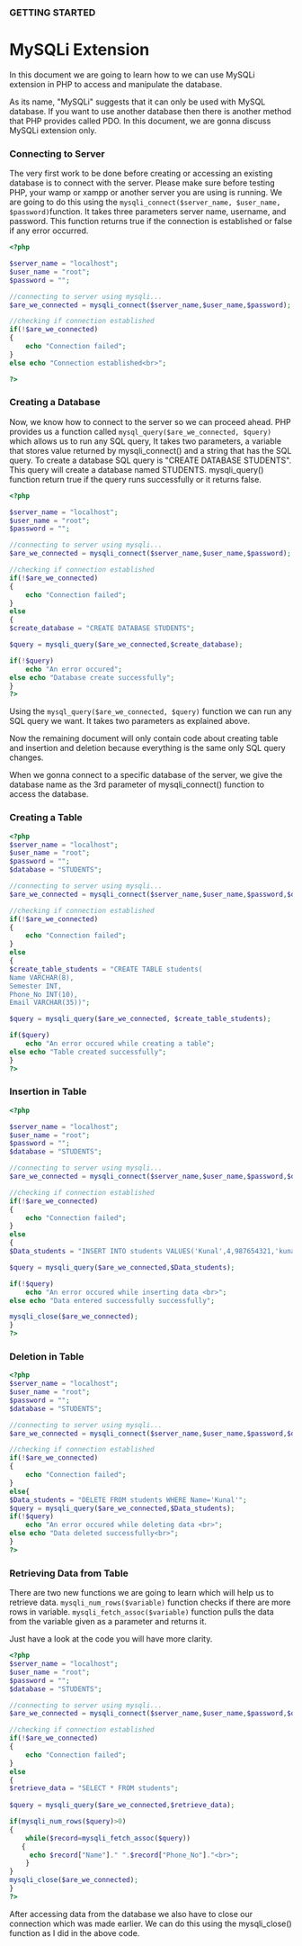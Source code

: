 ### GETTING STARTED
# MySQLi Extension
In this document we are going to learn how to we can use MySQLi extension in PHP to access and manipulate the database.

As its name, "MySQLi" suggests that it can only be used with MySQL database. If you want to use another database then there is another method that PHP provides called PDO. In this document, we are gonna discuss MySQLi extension only.

### Connecting to Server
The very first work to be done before creating or accessing an existing database is to connect with the server. Please make sure before testing PHP, your wamp or xampp or another server you are using is running. We are going to do this using the ```mysqli_connect($server_name, $user_name, $password)```function. It takes three parameters server name, username, and password. This function returns true if the connection is established or false if any error occurred.

```php
<?php

$server_name = "localhost";
$user_name = "root";
$password = "";

//connecting to server using mysqli...
$are_we_connected = mysqli_connect($server_name,$user_name,$password);

//checking if connection established
if(!$are_we_connected)
{
	echo "Connection failed";
}
else echo "Connection established<br>";

?>
```

### Creating a Database
Now, we know how to connect to the server so we can proceed ahead. PHP provides us a function called ```mysql_query($are_we_connected, $query)``` which allows us to run any SQL query, It takes two parameters, a variable that stores value returned by mysqli_connect() and a string that has the SQL query. To create a database SQL query is "CREATE DATABASE STUDENTS". This query will create a database named STUDENTS. mysqli_query() function return true if the query runs successfully or it returns false.

```php
<?php

$server_name = "localhost";
$user_name = "root";
$password = "";

//connecting to server using mysqli...
$are_we_connected = mysqli_connect($server_name,$user_name,$password);

//checking if connection established
if(!$are_we_connected)
{
	echo "Connection failed";
}
else
{
$create_database = "CREATE DATABASE STUDENTS";

$query = mysqli_query($are_we_connected,$create_database);

if(!$query)
	echo "An error occured";
else echo "Database create successfully";
}
?>
```

Using the ```mysql_query($are_we_connected, $query)``` function we can run any SQL query we want. It takes two parameters as explained above.

Now the remaining document will only contain code about creating table and insertion and deletion because everything is the same only SQL query changes.

When we gonna connect to a specific database of the server, we give the database name as the 3rd parameter of mysqli_connect() function to access the database.

### Creating a Table
```php
<?php
$server_name = "localhost";
$user_name = "root";
$password = "";
$database = "STUDENTS";

//connecting to server using mysqli...
$are_we_connected = mysqli_connect($server_name,$user_name,$password,$database);

//checking if connection established
if(!$are_we_connected)
{
	echo "Connection failed";
}
else
{
$create_table_students = "CREATE TABLE students(
Name VARCHAR(8),
Semester INT,
Phone_No INT(10),
Email VARCHAR(35))";

$query = mysqli_query($are_we_connected, $create_table_students);

if($query)
	echo "An error occured while creating a table";
else echo "Table created successfully";
}
?>
```

### Insertion in Table
```php
<?php

$server_name = "localhost";
$user_name = "root";
$password = "";
$database = "STUDENTS";

//connecting to server using mysqli...
$are_we_connected = mysqli_connect($server_name,$user_name,$password,$database);

//checking if connection established
if(!$are_we_connected)
{
	echo "Connection failed";
}
else
{
$Data_students = "INSERT INTO students VALUES('Kunal',4,987654321,'kunal@gmail.com')";

$query = mysqli_query($are_we_connected,$Data_students);

if(!$query)
	echo "An error occured while inserting data <br>";
else echo "Data entered successfully successfully";

mysqli_close($are_we_connected);
}
?>


```

### Deletion in Table
```php
<?php
$server_name = "localhost";
$user_name = "root";
$password = "";
$database = "STUDENTS";

//connecting to server using mysqli...
$are_we_connected = mysqli_connect($server_name,$user_name,$password,$database);

//checking if connection established
if(!$are_we_connected)
{
	echo "Connection failed";
}
else{
$Data_students = "DELETE FROM students WHERE Name='Kunal'";
$query = mysqli_query($are_we_connected,$Data_students);
if(!$query)
	echo "An error occured while deleting data <br>";
else echo "Data deleted successfully<br>";
}
?>
```

### Retrieving Data from Table
There are two new functions we are going to learn which will help us to retrieve data. ```mysqli_num_rows($variable)``` function checks if there are more rows in variable. ```mysqli_fetch_assoc($variable)``` function pulls the data from the variable given as a parameter and returns it.

Just have a look at the code you will have more clarity.

```php
<?php				
$server_name = "localhost";
$user_name = "root";
$password = "";
$database = "STUDENTS";

//connecting to server using mysqli...
$are_we_connected = mysqli_connect($server_name,$user_name,$password,$database);

//checking if connection established
if(!$are_we_connected)
{
	echo "Connection failed";
}
else
{						
$retrieve_data = "SELECT * FROM students";
					
$query = mysqli_query($are_we_connected,$retrieve_data);

if(mysqli_num_rows($query)>0)
{
    while($record=mysqli_fetch_assoc($query))
   {
     echo $record["Name"]." ".$record["Phone_No"]."<br>";
    }
}	
mysqli_close($are_we_connected);
}
?>
```
After accessing data from the database we also have to close our connection which was made earlier. We can do this using the mysqli_close() function as I did in the above code.
